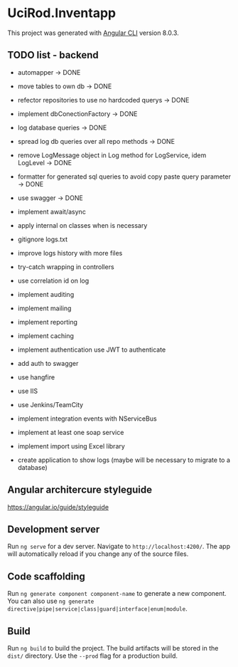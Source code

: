 # UciRod.Inventapp
This project was generated with [Angular CLI](https://github.com/angular/angular-cli) version 8.0.3.

## TODO list - backend
* automapper -> DONE
* move tables to own db -> DONE
* refector repositories to use no hardcoded querys -> DONE
* implement dbConectionFactory -> DONE 
* log database queries -> DONE
* spread log db queries over all repo methods -> DONE
* remove LogMessage object in Log method for LogService, idem LogLevel -> DONE
* formatter for generated sql queries to avoid copy paste query parameter -> DONE
* use swagger -> DONE

* implement await/async
* apply internal on classes when is necessary
* gitignore logs.txt
* improve logs history with more files
* try-catch wrapping in controllers
* use correlation id on log
* implement auditing
* implement mailing
* implement reporting
* implement caching
* implement authentication use JWT to authenticate
* add auth to swagger
* use hangfire
* use IIS
* use Jenkins/TeamCity
* implement integration events with NServiceBus
* implement at least one soap service
* implement import using Excel library
* create application to show logs (maybe will be necessary to migrate to a database)


## Angular architercure styleguide

https://angular.io/guide/styleguide

## Development server

Run `ng serve` for a dev server. Navigate to `http://localhost:4200/`. The app will automatically reload if you change any of the source files.

## Code scaffolding

Run `ng generate component component-name` to generate a new component. You can also use `ng generate directive|pipe|service|class|guard|interface|enum|module`.

## Build

Run `ng build` to build the project. The build artifacts will be stored in the `dist/` directory. Use the `--prod` flag for a production build.